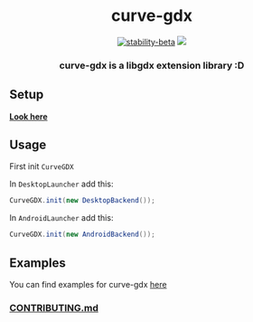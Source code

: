 <div align="center">

# curve-gdx

[![stability-beta](https://img.shields.io/badge/stability-beta-33bbff.svg)](https://github.com/mkenney/software-guides/blob/master/STABILITY-BADGES.md#beta)
[![](https://jitpack.io/v/JVMFrog/curve-gdx.svg)](https://jitpack.io/#JVMFrog/curve-gdx)

<h3>curve-gdx is a libgdx extension library :D</h2>
</div>

## Setup

**[Look here](https://github.com/JVMFrog/curve-gdx/wiki/Setup#gradle)**

## Usage

First init `CurveGDX`

In `DesktopLauncher` add this:

```java
CurveGDX.init(new DesktopBackend());
```

In `AndroidLauncher` add this:

```java
CurveGDX.init(new AndroidBackend());
```

## Examples

You can find examples for curve-gdx [here](examples#readme)

### [CONTRIBUTING.md](docs/CONTRIBUTING.md)
